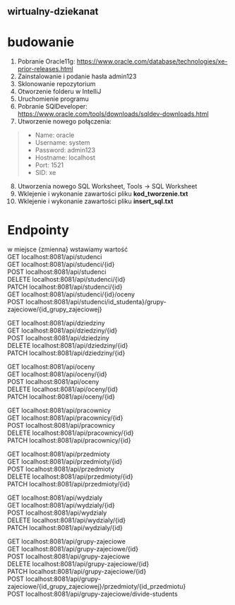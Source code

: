 ## wirtualny-dziekanat

# budowanie
1. Pobranie Oracle11g: https://www.oracle.com/database/technologies/xe-prior-releases.html
2. Zainstalowanie i podanie hasła admin123
3. Sklonowanie repozytorium
4. Otworzenie folderu w IntelliJ
5. Uruchomienie programu
6. Pobranie SQlDeveloper: https://www.oracle.com/tools/downloads/sqldev-downloads.html
7. Utworzenie nowego połączenia:   
>* Name: oracle
>* Username: system
>* Password: admin123
>* Hostname: localhost
>* Port: 1521
>* SID: xe  
8. Utworzenia nowego SQL Worksheet, Tools -> SQL Worksheet  
9. Wklejenie i wykonanie zawartości pliku **kod_tworzenie.txt**  
10. Wklejenie i wykonanie zawartości pliku **insert_sql.txt**  

# Endpointy
w miejsce {zmienna} wstawiamy wartość  
GET localhost:8081/api/studenci  
GET localhost:8081/api/studenci/{id}  
POST localhost:8081/api/studenci  
DELETE localhost:8081/api/studenci/{id}  
PATCH localhost:8081/api/studenci/{id}  
GET localhost:8081/api/studenci/{id}/oceny  
POST localhost:8081/api/studenci/id_studenta}/grupy-zajeciowe/{id_grupy_zajeciowej}  
  

GET localhost:8081/api/dziedziny  
GET localhost:8081/api/dziedziny/{id}  
POST localhost:8081/api/dziedziny  
DELETE localhost:8081/api/dziedziny/{id}  
PATCH localhost:8081/api/dziedziny/{id}   

  
GET localhost:8081/api/oceny  
GET localhost:8081/api/oceny/{id}  
POST localhost:8081/api/oceny  
DELETE localhost:8081/api/oceny/{id}  
PATCH localhost:8081/api/oceny/{id}  

GET localhost:8081/api/pracownicy  
GET localhost:8081/api/pracownicy/{id}  
POST localhost:8081/api/pracownicy  
DELETE localhost:8081/api/pracownicy/{id}  
PATCH localhost:8081/api/pracownicy/{id}  
  
GET localhost:8081/api/przedmioty  
GET localhost:8081/api/przedmioty/{id}  
POST localhost:8081/api/przedmioty  
DELETE localhost:8081/api/przedmioty/{id}  
PATCH localhost:8081/api/przedmioty/{id} 


GET localhost:8081/api/wydzialy    
GET localhost:8081/api/wydzialy/{id}  
POST localhost:8081/api/wydzialy  
DELETE localhost:8081/api/wydzialy/{id}  
PATCH localhost:8081/api/wydzialy/{id} 
  
GET localhost:8081/api/grupy-zajeciowe      
GET localhost:8081/api/grupy-zajeciowe/{id}    
POST localhost:8081/api/grupy-zajeciowe   
DELETE localhost:8081/api/grupy-zajeciowe/{id}  
PATCH localhost:8081/api/grupy-zajeciowe/{id}  
POST localhost:8081/api/grupy-zajeciowe/{id_grupy_zajeciowej}/przedmioty/{id_przedmiotu}  
POST localhost:8081/api/grupy-zajeciowe/divide-students  
